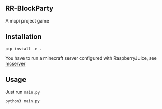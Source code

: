 ## RR-BlockParty

A mcpi project game

## Installation

```
pip install -e .
```

You have to run a minecraft server configured with RaspberryJuice, see [mcserver](https://github.com/RadoTheProgrammer/mcserver)

## Usage

Just run `main.py`

```
python3 main.py
```
